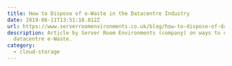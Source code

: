 ```yaml
---
title: How to Dispose of e-Waste in the Datacentre Industry
date: 2019-06-11T13:51:18.812Z
url: https://www.serverroomenvironments.co.uk/blog/how-to-dispose-of-datacentre-ewaste
description: Article by Server Room Environments (company) on ways to dispose
  datacentre e-Waste.
category:
  - cloud-storage
---
```


